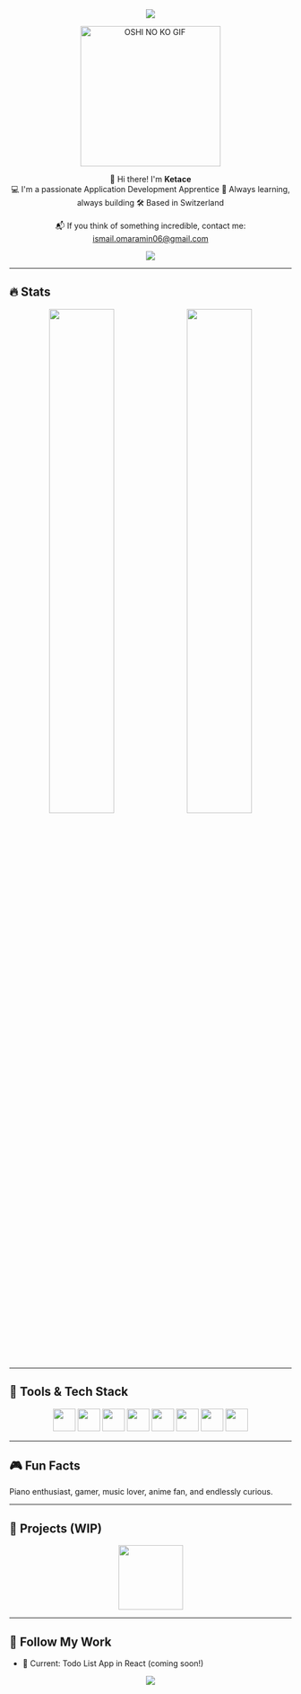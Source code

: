 <div align="center">
  <img src="https://capsule-render.vercel.app/api?type=waving&color=gradient&customColorList=12&height=120&section=header&text=Ketace&fontSize=32&animation=fadeIn&fontAlignY=30&descSize=12&descAlignY=46&descAlign=54.5&desc=Sleep.%20Eat.%20Code.%20Repeat."/>
</div>

<p align="center">
  <img src="https://media1.giphy.com/media/v1.Y2lkPTc5MGI3NjExaGM2a2x0YTJicG53amh3bHA3aWo4N3hudnU5bDFycDd5NHQydDF3bCZlcD12MV9pbnRlcm5hbF9naWZfYnlfaWQmY3Q9Zw/xLhaNM3w4mQgWAWi19/giphy.gif" alt="OSHI NO KO GIF" width="250"/>
</p>

<p align="center">
  👋 Hi there! I'm <strong>Ketace</strong>  
  <br>
  💻 I'm a passionate Application Development Apprentice  
  🎯 Always learning, always building  
  🛠️ Based in Switzerland  
  <br><br>
  📬 If you think of something incredible, contact me: <a href="mailto:ismail.omaramin06@gmail.com">ismail.omaramin06@gmail.com</a>  
</p>

<p align="center">
  <a href="https://github.com/ketace06"><img src="https://img.shields.io/github/followers/ketace06?label=Follow%20me%20on%20GitHub&style=social"></a>
</p>

---

## 🔥 Stats

<p align="center">
  <img width="48%" src="https://github-readme-streak-stats.herokuapp.com/?user=ketace06&theme=react&border=61dafb"/>
  <img width="48%" src="https://github-readme-stats.vercel.app/api?username=ketace06&show_icons=true&theme=react&border_color=61dafb"/>
</p>

---

## 🧰 Tools & Tech Stack

<p align="center">
  <img src="https://cdn.jsdelivr.net/gh/devicons/devicon/icons/html5/html5-original.svg" width="40" />
  <img src="https://cdn.jsdelivr.net/gh/devicons/devicon/icons/css3/css3-original.svg" width="40" />
  <img src="https://cdn.jsdelivr.net/gh/devicons/devicon/icons/javascript/javascript-original.svg" width="40" />
  <img src="https://cdn.jsdelivr.net/gh/devicons/devicon/icons/typescript/typescript-original.svg" width="40" />
  <img src="https://cdn.jsdelivr.net/gh/devicons/devicon/icons/react/react-original.svg" width="40" />
  <img src="https://cdn.jsdelivr.net/gh/devicons/devicon/icons/git/git-original.svg" width="40" />
  <img src="https://cdn.jsdelivr.net/gh/devicons/devicon/icons/linux/linux-original.svg" width="40" />
  <img src="https://cdn.jsdelivr.net/gh/devicons/devicon/icons/unrealengine/unrealengine-original.svg" width="40" />
</p>

---

## 🎮 Fun Facts

Piano enthusiast, gamer, music lover, anime fan, and endlessly curious.


---

## 🚧 Projects (WIP)

<div align="center">
  <a href="https://github.com/ketace06/my-portfolio">
    <img height="115" src="https://github-readme-stats.vercel.app/api/pin/?username=ketace06&repo=my-portfolio&theme=react&border_color=61dafb&border_radius=10">
  </a>
</div>

---


## 📌 Follow My Work

- 🚀 Current: Todo List App in React (coming soon!)

<div align="center">
  <img src="https://capsule-render.vercel.app/api?type=waving&color=gradient&height=120&section=footer"/>
</div>
